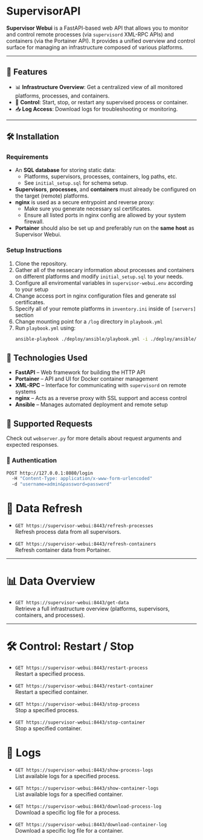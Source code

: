 # SupervisorAPI

**Supervisor Webui** is a FastAPI-based web API that allows you to monitor and control remote processes (via `supervisord` XML-RPC APIs) and containers (via the Portainer API). It provides a unified overview and control surface for managing an infrastructure composed of various platforms.

---

## 🚀 Features

- 📊 **Infrastructure Overview**: Get a centralized view of all monitored platforms, processes, and containers.
- 🔁 **Control**: Start, stop, or restart any supervised process or container.
- 📥 **Log Access**: Download logs for troubleshooting or monitoring.

---

## 🛠 Installation

### Requirements

- An **SQL database** for storing static data:
  - Platforms, supervisors, processes, containers, log paths, etc.
  - See `initial_setup.sql` for schema setup.
- **Supervisors**, **processes**, and **containers** must already be configured on the target (remote) platforms.
- **nginx** is used as a secure entrypoint and reverse proxy:
  - Make sure you generate necessary ssl certificates.
  - Ensure all listed ports in nginx config are allowed by your system firewall.
- **Portainer** should also be set up and preferably run on the **same host** as Supervisor Webui.

### Setup Instructions

1. Clone the repository.
2. Gather all of the nessecary information about processes and containers on different platforms and modify `initial_setup.sql` to your needs.
3. Configure all enviromental variables in `supervisor-webui.env` according to your setup
4. Change access port in nginx configuration files and generate ssl certificates.
5. Specify all of your remote platforms in `inventory.ini` inside of `[servers]` section
6. Change mounting point for a `/log` directory in `playbook.yml`
7. Run `playbook.yml` using:
   ```bash
   ansible-playbook ./deploy/ansible/playbook.yml -i ./deploy/ansible/inventory.ini
   ```

## 🧰 Technologies Used

- **FastAPI** – Web framework for building the HTTP API
- **Portainer** – API and UI for Docker container management
- **XML-RPC** – Interface for communicating with `supervisord` on remote systems
- **nginx** – Acts as a reverse proxy with SSL support and access control
- **Ansible** – Manages automated deployment and remote setup

## 📡 Supported Requests

Check out `webserver.py` for more details about request arguments and expected responses.

### 🔐 Authentication
```bash
POST http://127.0.0.1:8080/login
  -H "Content-Type: application/x-www-form-urlencoded"
  -d "username=admin&password=password"
```

# 🔄 Data Refresh

- `GET https://supervisor-webui:8443/refresh-processes`  
  Refresh process data from all supervisors.

- `GET https://supervisor-webui:8443/refresh-containers`  
  Refresh container data from Portainer.

---

# 📊 Data Overview

- `GET https://supervisor-webui:8443/get-data`  
  Retrieve a full infrastructure overview (platforms, supervisors, containers, and processes).

---

# 🛠️ Control: Restart / Stop

- `GET https://supervisor-webui:8443/restart-process`  
  Restart a specified process.

- `GET https://supervisor-webui:8443/restart-container`  
  Restart a specified container.

- `GET https://supervisor-webui:8443/stop-process`  
  Stop a specified process.

- `GET https://supervisor-webui:8443/stop-container`  
  Stop a specified container.


# 📄 Logs

- `GET https://supervisor-webui:8443/show-process-logs`  
  List available logs for a specified process.

- `GET https://supervisor-webui:8443/show-container-logs`  
  List available logs for a specified container.

- `GET https://supervisor-webui:8443/download-process-log`  
  Download a specific log file for a process.

- `GET https://supervisor-webui:8443/download-container-log`  
  Download a specific log file for a container.


